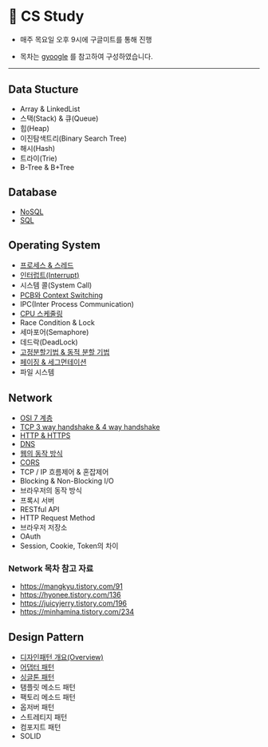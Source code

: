 # 📖 CS Study



* 매주 목요일 오후 9시에 구글미트를 통해 진행

* 목차는  [gyoogle](https://github.com/gyoogle/tech-interview-for-developer) 를 참고하여 구성하였습니다.

  

---



## Data Stucture 

* Array & LinkedList
* 스택(Stack) & 큐(Queue)
* 힙(Heap)
* 이진탐색트리(Binary Search Tree)
* 해시(Hash)
* 트라이(Trie)
* B-Tree & B+Tree



## Database

* [NoSQL](https://github.com/hk-bae/CS-Study/blob/main/Database/NoSQL.md)
* [SQL](https://github.com/hk-bae/CS-Study/blob/main/Database/SQL.md)


## Operating System

* [프로세스 & 스레드](https://github.com/hk-bae/CS-Study/blob/main/OS/Process-and-Thread.md)
* [인터럽트(Interrupt)](https://github.com/hk-bae/CS-Study/blob/main/OS/Interrupt.md)
* 시스템 콜(System Call)
* [PCB와 Context Switching](https://github.com/hk-bae/CS-Study/blob/main/OS/PCB-and-Context-Swithcing.md)
* IPC(Inter Process Communication)
* [CPU 스케줄링](https://github.com/hk-bae/CS-Study/blob/main/OS/CPU-Scheduling.md)
* Race Condition & Lock
* 세마포어(Semaphore)
* 데드락(DeadLock)
* [고정분할기법 & 동적 분할 기법](OS/Fixed-Variable-Partitioning.md)
* [페이징 & 세그먼테이션](OS/Segmentation-Paging.md)
* 파일 시스템



## Network

* [OSI 7 계층](https://github.com/hk-bae/CS-Study/blob/main/Network/network-osi-7-layers.md)
* [TCP 3 way handshake & 4 way handshake](https://github.com/hk-bae/CS-Study/blob/main/Network/TCP-3-way%20handshake-4-way-handshake.md)
* [HTTP & HTTPS](https://github.com/hk-bae/CS-Study/blob/main/Network/http-and-https.md)
* [DNS](https://github.com/hk-bae/CS-Study/blob/main/Network/dns.md)
* [웹의 동작 방식](https://github.com/hk-bae/CS-Study/blob/main/Network/how-web-works.md)
* [CORS](https://github.com/hk-bae/CS-Study/blob/main/Network/cors.md)
* TCP / IP 흐름제어 & 혼잡제어
* Blocking & Non-Blocking I/O
* 브라우저의 동작 방식
* 프록시 서버
* RESTful API
* HTTP Request Method
* 브라우저 저장소
* OAuth
* Session, Cookie, Token의 차이

### Network 목차 참고 자료
- https://mangkyu.tistory.com/91
- https://hyonee.tistory.com/136  
- https://juicyjerry.tistory.com/196
- https://minhamina.tistory.com/234

## Design Pattern

* [디자인패턴 개요(Overview)](https://github.com/hk-bae/CS-Study/blob/main/DesignPattern/Summary-of-DesignPattern.md)
* [어댑터 패턴](https://github.com/hk-bae/CS-Study/blob/main/DesignPattern/AdapterPattern.md)
* [싱글톤 패턴](https://github.com/hk-bae/CS-Study/blob/main/DesignPattern/SingletonPattern.md)
* 탬플릿 메소드 패턴
* 팩토리 메소드 패턴
* 옵저버 패턴
* 스트레티지 패턴
* 컴포지트 패턴
* SOLID
